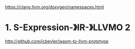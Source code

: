 

https://clang.llvm.org/doxygen/namespaces.html



# 1. S-Expression-》IR-》LLVMO 2



http://github.com/jcbeyler/wasm-to-llvm-prototype







